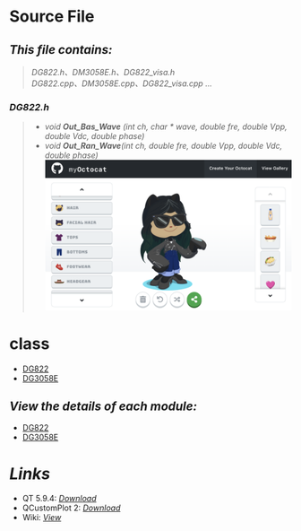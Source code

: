 
# Source File
## *This file contains:*  
   >*DG822.h、DM3058E.h、DG822_visa.h  
   >DG822.cpp、DM3058E.cpp、DG822_visa.cpp ...*  
   
### *DG822.h*   
> *  *void **Out\_Bas\_Wave** (int ch, char * wave, double fre, double Vpp, double Vdc, double phase)*     
> *  *void **Out\_Ran\_Wave**(int ch, double fre, double Vpp, double Vdc, double phase)*  
 ![zhanshi](https://github.com/qiaoqiang1/hello-world/blob/master/images/create-octocat.png)
# class  
+ [DG822]()  
+ [DG3058E]()
## *View the details of each module:*

+ [DG822]()  
+ [DG3058E]()

[^1]:dood  
# *Links*  

* QT 5.9.4:  *[Download](http://download.qt.io/archive/qt/5.9/5.9.4/)*
* QCustomPlot 2:  *[Download](https://www.qcustomplot.com/index.php/download)*
* Wiki:  *[View](http://192.168.123.39:3300/Vogue/wud/wiki)*  
